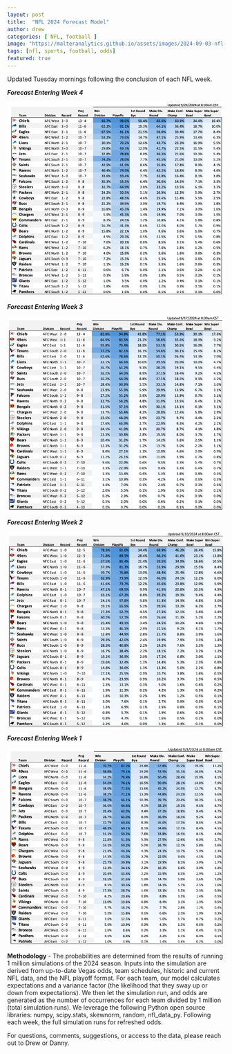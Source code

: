```yaml
---
layout: post
title:  "NFL 2024 Forecast Model"
author: drew
categories: [ NFL, football ]
image: "https://malteranalytics.github.io/assets/images/2024-09-03-nfl-odds-2024/image5.png"
tags: [nfl, sports, football, odds]
featured: true
---
```


Updated Tuesday mornings following the conclusion of each NFL week.


***Forecast Entering Week 4***


![plot 2](/assets/images/2024-09-03-nfl-odds-2024/image5.png) 



***Forecast Entering Week 3***


![plot 2](/assets/images/2024-09-03-nfl-odds-2024/image4.png) 



***Forecast Entering Week 2***


![plot 2](/assets/images/2024-09-03-nfl-odds-2024/image3.png) 




***Forecast Entering Week 1***


![plot 2](/assets/images/2024-09-03-nfl-odds-2024/image2.png) 





**Methodology** - The probabilities are determined from the results of running 1 million simulations of the 2024 season.  Inputs into the simulation are derived from up-to-date Vegas odds, team schedules, historic and current NFL data, and the NFL playoff format. For each team, our model calculates expectations and a variance factor (the likelihood that they sway up or down from expectations).  We then let the simulation run, and odds are generated as the number of occurrences for each team divided by 1 million (total simulation runs).  We leverage the following Python open source libraries: numpy, scipy.stats, skewnorm, random, nfl_data_py.  Following each week, the full simulation runs for refreshed odds.  

For questions, comments, suggestions, or access to the data, please reach out to Drew or Danny.
